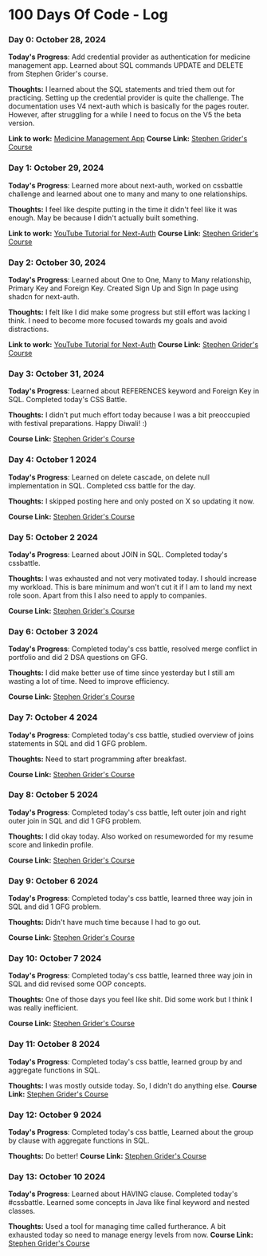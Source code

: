 # 100 Days Of Code - Log

### Day 0: October 28, 2024

**Today's Progress**: Add credential provider as authentication for medicine management app. Learned about SQL commands UPDATE and DELETE from Stephen Grider's course.

**Thoughts:** I learned about the SQL statements and tried them out for practicing. Setting up the credential provider is quite the challenge. The documentation uses V4 next-auth which is basically for the pages router. However, after struggling for a while I need to focus on the V5 the beta version. 

**Link to work:** [Medicine Management App](https://medicine-management-tau.vercel.app/)
**Course Link:** [Stephen Grider's Course](https://www.udemy.com/course/sql-and-postgresql)

### Day 1: October 29, 2024

**Today's Progress**: Learned more about next-auth, worked on cssbattle challenge and learned about one to many and many to one relationships.

**Thoughts:** I feel like despite putting in the time it didn't feel like it was enough. May be because I didn't actually built something. 

**Link to work:** [YouTube Tutorial for Next-Auth](https://www.youtube.com/watch?v=uCb-Q51Z2vQ)
**Course Link:** [Stephen Grider's Course](https://www.udemy.com/course/sql-and-postgresql)

### Day 2: October 30, 2024

**Today's Progress**: Learned about One to One, Many to Many relationship, Primary Key and Foreign Key. Created Sign Up and Sign In page using shadcn for next-auth. 

**Thoughts:** I felt like I did make some progress but still effort was lacking I think. I need to become more focused towards my goals and avoid distractions.

**Link to work:** [YouTube Tutorial for Next-Auth](https://www.youtube.com/watch?v=uCb-Q51Z2vQ)
**Course Link:** [Stephen Grider's Course](https://www.udemy.com/course/sql-and-postgresql)


### Day 3: October 31, 2024

**Today's Progress**:  Learned about REFERENCES keyword and Foreign Key in SQL. Completed today's CSS Battle.


**Thoughts:** I didn't put much effort today because I was a bit preoccupied with festival preparations. Happy Diwali! :)

**Course Link:** [Stephen Grider's Course](https://www.udemy.com/course/sql-and-postgresql)


### Day 4: October 1 2024

**Today's Progress**: Learned on delete cascade, on delete null implementation in SQL. Completed css battle for the day.


**Thoughts:** I skipped posting here and only posted on X so updating it now. 

**Course Link:** [Stephen Grider's Course](https://www.udemy.com/course/sql-and-postgresql)


### Day 5: October 2 2024

**Today's Progress**: Learned about JOIN in SQL. Completed today's cssbattle.


**Thoughts:** I was exhausted and not very motivated today. I should increase my workload. This is bare minimum and won't cut it if I am to land my next role soon. Apart from this I also need to apply to companies.

**Course Link:** [Stephen Grider's Course](https://www.udemy.com/course/sql-and-postgresql)


### Day 6: October 3 2024

**Today's Progress**: Completed today's css battle, resolved merge conflict in portfolio and did 2 DSA questions on GFG.


**Thoughts:** I did make better use of time since yesterday but I still am wasting a lot of time. Need to improve efficiency.

**Course Link:** [Stephen Grider's Course](https://www.udemy.com/course/sql-and-postgresql)


### Day 7: October 4 2024

**Today's Progress**: Completed today's css battle, studied overview of joins statements in SQL and did 1 GFG problem.

**Thoughts:** Need to start programming after breakfast.

**Course Link:** [Stephen Grider's Course](https://www.udemy.com/course/sql-and-postgresql)

### Day 8: October 5 2024

**Today's Progress**: Completed today's css battle, left outer join and right outer join in SQL and did 1 GFG problem.

**Thoughts:** I did okay today. Also worked on resumeworded for my resume score and linkedin profile.

**Course Link:** [Stephen Grider's Course](https://www.udemy.com/course/sql-and-postgresql)

### Day 9: October 6 2024

**Today's Progress**: Completed today's css battle, learned three way join in SQL and did 1 GFG problem.

**Thoughts:** Didn't have much time because I had to go out.

**Course Link:** [Stephen Grider's Course](https://www.udemy.com/course/sql-and-postgresql)

### Day 10: October 7 2024

**Today's Progress**: Completed today's css battle, learned three way join in SQL and did revised some OOP concepts.

**Thoughts:** One of those days you feel like shit. Did some work but I think I was really inefficient.

**Course Link:** [Stephen Grider's Course](https://www.udemy.com/course/sql-and-postgresql)

### Day 11: October 8 2024

**Today's Progress**: Completed today's css battle, learned group by and aggregate functions in SQL.

**Thoughts:** I was mostly outside today. So, I didn't do anything else.
**Course Link:** [Stephen Grider's Course](https://www.udemy.com/course/sql-and-postgresql)

### Day 12: October 9 2024

**Today's Progress**: Completed today's css battle, Learned about the group by clause with aggregate functions in SQL.

**Thoughts:** Do better!
**Course Link:** [Stephen Grider's Course](https://www.udemy.com/course/sql-and-postgresql)

### Day 13: October 10 2024

**Today's Progress**: Learned about HAVING clause. Completed today's #cssbattle. Learned some concepts in Java like final keyword and nested classes.

**Thoughts:** Used a tool for managing time called furtherance. A bit exhausted today so need to manage energy levels from now.
**Course Link:** [Stephen Grider's Course](https://www.udemy.com/course/sql-and-postgresql)

